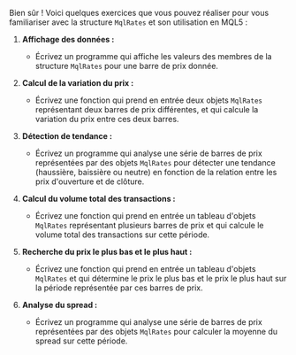 Bien sûr ! Voici quelques exercices que vous pouvez réaliser pour vous familiariser avec la structure `MqlRates` et son utilisation en MQL5 :

1. **Affichage des données :**
   - Écrivez un programme qui affiche les valeurs des membres de la structure `MqlRates` pour une barre de prix donnée.

2. **Calcul de la variation du prix :**
   - Écrivez une fonction qui prend en entrée deux objets `MqlRates` représentant deux barres de prix différentes, et qui calcule la variation du prix entre ces deux barres.

3. **Détection de tendance :**
   - Écrivez un programme qui analyse une série de barres de prix représentées par des objets `MqlRates` pour détecter une tendance (haussière, baissière ou neutre) en fonction de la relation entre les prix d'ouverture et de clôture.

4. **Calcul du volume total des transactions :**
   - Écrivez une fonction qui prend en entrée un tableau d'objets `MqlRates` représentant plusieurs barres de prix et qui calcule le volume total des transactions sur cette période.

5. **Recherche du prix le plus bas et le plus haut :**
   - Écrivez une fonction qui prend en entrée un tableau d'objets `MqlRates` et qui détermine le prix le plus bas et le prix le plus haut sur la période représentée par ces barres de prix.

6. **Analyse du spread :**
   - Écrivez un programme qui analyse une série de barres de prix représentées par des objets `MqlRates` pour calculer la moyenne du spread sur cette période.
